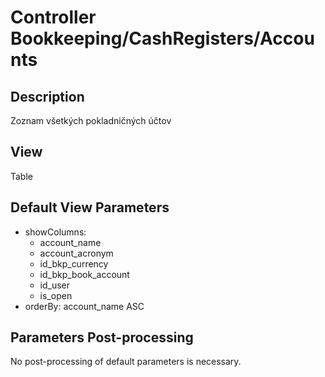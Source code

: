 # Controller Bookkeeping/CashRegisters/Accounts

## Description

Zoznam všetkých pokladničných účtov

## View

Table

## Default View Parameters

* showColumns:
  * account_name
  * account_acronym
  * id_bkp_currency
  * id_bkp_book_account
  * id_user
  * is_open
* orderBy: account_name ASC

## Parameters Post-processing

No post-processing of default parameters is necessary.
